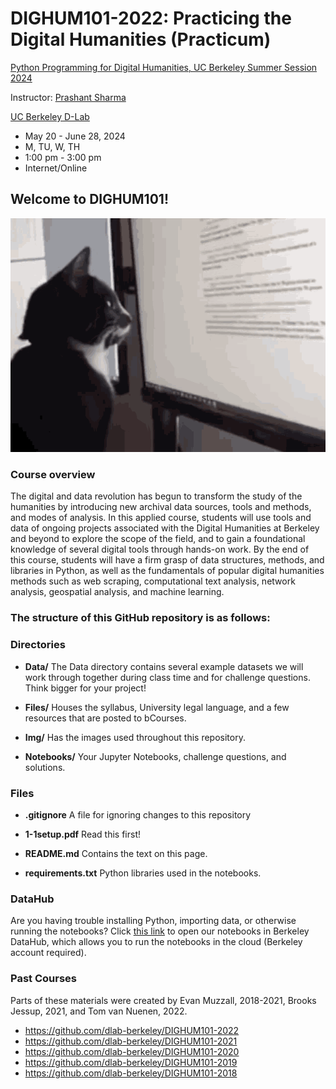 
# DIGHUM101-2022: Practicing the Digital Humanities (Practicum)

[Python Programming for Digital Humanities, UC Berkeley Summer Session 2024](https://classes.berkeley.edu/content/2023-summer-dighum-101-001-lec-001)

Instructor: [Prashant Sharma](https://www.linkedin.com/in/prashant3123)

[UC Berkeley D-Lab](https://dlab.berkeley.edu/)

- May 20 - June 28, 2024
- M, TU, W, TH
- 1:00 pm - 3:00 pm
- Internet/Online

## Welcome to DIGHUM101!

![catreading](Img/cat-reads-reading.gif)

### Course overview
The digital and data revolution has begun to transform the study of the humanities by introducing new archival data sources, tools and methods, and modes of analysis. In this applied course, students will use tools and data of ongoing projects associated with the Digital Humanities at Berkeley and beyond to explore the scope of the field, and to gain a foundational knowledge of several digital tools through hands-on work. By the end of this course, students will have a firm grasp of data structures, methods, and libraries in Python, as well as the fundamentals of popular digital humanities methods such as web scraping, computational text analysis, network analysis, geospatial analysis, and machine learning.

### The structure of this GitHub repository is as follows:

### Directories
- **Data/**  The Data directory contains several example datasets we will work through together during class time and for challenge questions. Think bigger for your project!

- **Files/**  Houses the syllabus, University legal language, and a few resources that are posted to bCourses.  

- **Img/**  Has the images used throughout this repository.

- **Notebooks/**  Your Jupyter Notebooks, challenge questions, and solutions.

### Files
- **.gitignore**  A file for ignoring changes to this repository

- **1-1setup.pdf**  Read this first!

- **README.md**  Contains the text on this page.

- **requirements.txt**  Python libraries used in the notebooks.

### DataHub

Are you having trouble installing Python, importing data, or otherwise running the notebooks? Click [this link](https://datahub.berkeley.edu/hub/user-redirect/git-pull?repo=https%3A%2F%2Fgithub.com%2Fdlab-berkeley%2FDIGHUM101-2022&urlpath=lab%2Ftree%2FDIGHUM101-2022%2F) to open our notebooks in Berkeley DataHub, which allows you to run the notebooks in the cloud (Berkeley account required).

### Past Courses
Parts of these materials were created by Evan Muzzall, 2018-2021, Brooks Jessup, 2021, and Tom van Nuenen, 2022. 
- https://github.com/dlab-berkeley/DIGHUM101-2022
- https://github.com/dlab-berkeley/DIGHUM101-2021
- https://github.com/dlab-berkeley/DIGHUM101-2020
- https://github.com/dlab-berkeley/DIGHUM101-2019
- https://github.com/dlab-berkeley/DIGHUM101-2018
